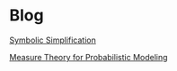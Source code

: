 # Blog

[Symbolic Simplification](2021/01-25-symbolic-simplification)

[Measure Theory for Probabilistic Modeling](2021/01-28-measure-theory)
